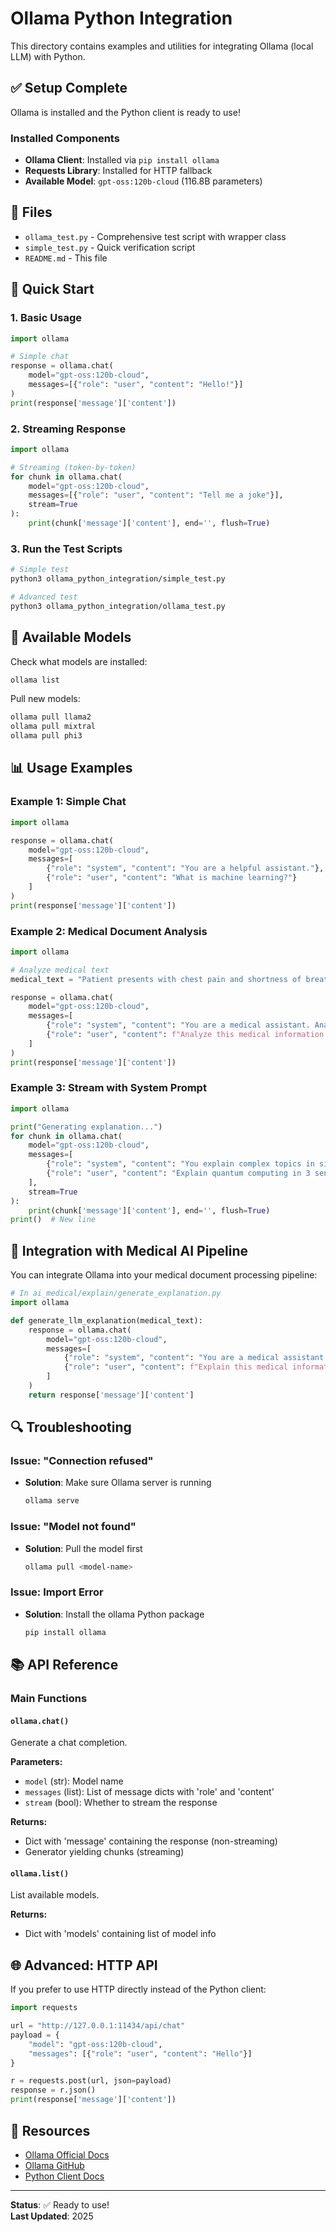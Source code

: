 # Ollama Python Integration

This directory contains examples and utilities for integrating Ollama (local LLM) with Python.

## ✅ Setup Complete

Ollama is installed and the Python client is ready to use!

### Installed Components

- **Ollama Client**: Installed via `pip install ollama`
- **Requests Library**: Installed for HTTP fallback
- **Available Model**: `gpt-oss:120b-cloud` (116.8B parameters)

## 📁 Files

- `ollama_test.py` - Comprehensive test script with wrapper class
- `simple_test.py` - Quick verification script
- `README.md` - This file

## 🚀 Quick Start

### 1. Basic Usage

```python
import ollama

# Simple chat
response = ollama.chat(
    model="gpt-oss:120b-cloud",
    messages=[{"role": "user", "content": "Hello!"}]
)
print(response['message']['content'])
```

### 2. Streaming Response

```python
import ollama

# Streaming (token-by-token)
for chunk in ollama.chat(
    model="gpt-oss:120b-cloud",
    messages=[{"role": "user", "content": "Tell me a joke"}],
    stream=True
):
    print(chunk['message']['content'], end='', flush=True)
```

### 3. Run the Test Scripts

```bash
# Simple test
python3 ollama_python_integration/simple_test.py

# Advanced test
python3 ollama_python_integration/ollama_test.py
```

## 🔧 Available Models

Check what models are installed:

```bash
ollama list
```

Pull new models:

```bash
ollama pull llama2
ollama pull mixtral
ollama pull phi3
```

## 📊 Usage Examples

### Example 1: Simple Chat

```python
import ollama

response = ollama.chat(
    model="gpt-oss:120b-cloud",
    messages=[
        {"role": "system", "content": "You are a helpful assistant."},
        {"role": "user", "content": "What is machine learning?"}
    ]
)
print(response['message']['content'])
```

### Example 2: Medical Document Analysis

```python
import ollama

# Analyze medical text
medical_text = "Patient presents with chest pain and shortness of breath."

response = ollama.chat(
    model="gpt-oss:120b-cloud",
    messages=[
        {"role": "system", "content": "You are a medical assistant. Analyze and summarize medical information."},
        {"role": "user", "content": f"Analyze this medical information: {medical_text}"}
    ]
)
print(response['message']['content'])
```

### Example 3: Stream with System Prompt

```python
import ollama

print("Generating explanation...")
for chunk in ollama.chat(
    model="gpt-oss:120b-cloud",
    messages=[
        {"role": "system", "content": "You explain complex topics in simple terms."},
        {"role": "user", "content": "Explain quantum computing in 3 sentences."}
    ],
    stream=True
):
    print(chunk['message']['content'], end='', flush=True)
print()  # New line
```

## 🎯 Integration with Medical AI Pipeline

You can integrate Ollama into your medical document processing pipeline:

```python
# In ai_medical/explain/generate_explanation.py
import ollama

def generate_llm_explanation(medical_text):
    response = ollama.chat(
        model="gpt-oss:120b-cloud",
        messages=[
            {"role": "system", "content": "You are a medical assistant that explains complex medical information in simple, patient-friendly language."},
            {"role": "user", "content": f"Explain this medical information: {medical_text}"}
        ]
    )
    return response['message']['content']
```

## 🔍 Troubleshooting

### Issue: "Connection refused"
- **Solution**: Make sure Ollama server is running
  ```bash
  ollama serve
  ```

### Issue: "Model not found"
- **Solution**: Pull the model first
  ```bash
  ollama pull <model-name>
  ```

### Issue: Import Error
- **Solution**: Install the ollama Python package
  ```bash
  pip install ollama
  ```

## 📚 API Reference

### Main Functions

#### `ollama.chat()`
Generate a chat completion.

**Parameters:**
- `model` (str): Model name
- `messages` (list): List of message dicts with 'role' and 'content'
- `stream` (bool): Whether to stream the response

**Returns:**
- Dict with 'message' containing the response (non-streaming)
- Generator yielding chunks (streaming)

#### `ollama.list()`
List available models.

**Returns:**
- Dict with 'models' containing list of model info

## 🌐 Advanced: HTTP API

If you prefer to use HTTP directly instead of the Python client:

```python
import requests

url = "http://127.0.0.1:11434/api/chat"
payload = {
    "model": "gpt-oss:120b-cloud",
    "messages": [{"role": "user", "content": "Hello"}]
}

r = requests.post(url, json=payload)
response = r.json()
print(response['message']['content'])
```

## 📖 Resources

- [Ollama Official Docs](https://ollama.com)
- [Ollama GitHub](https://github.com/ollama/ollama)
- [Python Client Docs](https://github.com/ollama/ollama-python)

---

**Status**: ✅ Ready to use!  
**Last Updated**: 2025

